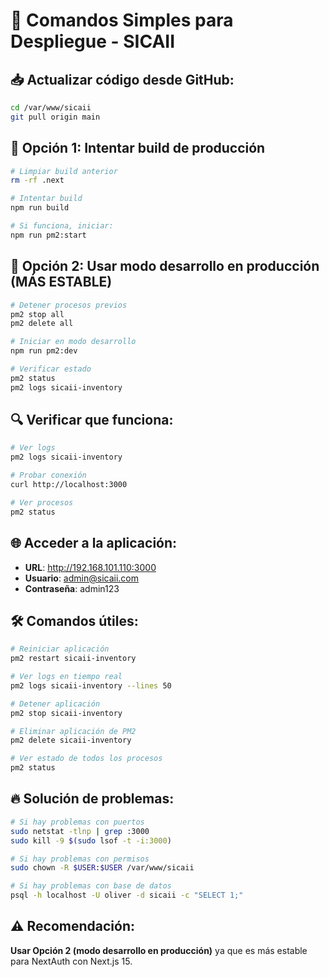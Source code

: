 # 🚀 Comandos Simples para Despliegue - SICAII

## 📥 Actualizar código desde GitHub:
```bash
cd /var/www/sicaii
git pull origin main
```

## 🔧 Opción 1: Intentar build de producción
```bash
# Limpiar build anterior
rm -rf .next

# Intentar build
npm run build

# Si funciona, iniciar:
npm run pm2:start
```

## 🔧 Opción 2: Usar modo desarrollo en producción (MÁS ESTABLE)
```bash
# Detener procesos previos
pm2 stop all
pm2 delete all

# Iniciar en modo desarrollo
npm run pm2:dev

# Verificar estado
pm2 status
pm2 logs sicaii-inventory
```

## 🔍 Verificar que funciona:
```bash
# Ver logs
pm2 logs sicaii-inventory

# Probar conexión
curl http://localhost:3000

# Ver procesos
pm2 status
```

## 🌐 Acceder a la aplicación:
- **URL**: http://192.168.101.110:3000
- **Usuario**: admin@sicaii.com
- **Contraseña**: admin123

## 🛠️ Comandos útiles:
```bash
# Reiniciar aplicación
pm2 restart sicaii-inventory

# Ver logs en tiempo real
pm2 logs sicaii-inventory --lines 50

# Detener aplicación
pm2 stop sicaii-inventory

# Eliminar aplicación de PM2
pm2 delete sicaii-inventory

# Ver estado de todos los procesos
pm2 status
```

## 🔥 Solución de problemas:
```bash
# Si hay problemas con puertos
sudo netstat -tlnp | grep :3000
sudo kill -9 $(sudo lsof -t -i:3000)

# Si hay problemas con permisos
sudo chown -R $USER:$USER /var/www/sicaii

# Si hay problemas con base de datos
psql -h localhost -U oliver -d sicaii -c "SELECT 1;"
```

## ⚠️ Recomendación:
**Usar Opción 2 (modo desarrollo en producción)** ya que es más estable para NextAuth con Next.js 15.
